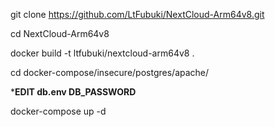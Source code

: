 git clone https://github.com/LtFubuki/NextCloud-Arm64v8.git

cd NextCloud-Arm64v8

docker build -t ltfubuki/nextcloud-arm64v8 .

cd docker-compose/insecure/postgres/apache/

***EDIT db.env DB_PASSWORD**

docker-compose up -d
